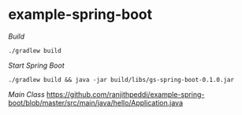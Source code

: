 # example-spring-boot

*Build*

```
./gradlew build
```

*Start Spring Boot*
```
./gradlew build && java -jar build/libs/gs-spring-boot-0.1.0.jar
```

*Main Class*
https://github.com/ranjithpeddi/example-spring-boot/blob/master/src/main/java/hello/Application.java
